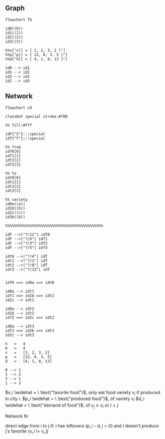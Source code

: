 

## Graph
```mermaid
flowchart TD

id0((0))
id1((1))
id2((2))
id3((3))

%%v["v[] = [ 1, 2, 3, 2 ]"]
%%p["p[] = [ 12, 6, 3, 5 ]"]
%%d["d[] = [ 4, 1, 8, 13 ]"]

id0 --> id1
id1 --> id2
id2 --> id1
id1 --> id3

```

## Network
```mermaid
flowchart LR

classDef special stroke:#f00

%% fill:#fff

idF{"S"}:::special
idT{"T"}:::special

%% from
idf0[0]
idf1[1]
idf2[2]
idf3[3]

%% to
idt0[0]
idt1[1]
idt2[2]
idt3[3]

%% variety
id0a((a))
id1b((b))
id2c((c))
id3b((b))

%%%%%%%%%%%%%%%%%%%%%%%%%%%%%%%%%%%%%%%%%%%%

idF -->|"?/12"| idf0
idF -->|"?/6"| idf1
idF -->|"?/3"| idf2
idF -->|"?/5"| idf3

idt0 -->|"?/4"| idT
idt1 -->|"?/1"| idT
idt2 -->|"?/8"| idT
idt3 -->|"?/13"| idT


idf0 ==> id0a ==> idt0

id0a --> idt1
idf1 ==> id1b ==> idt1
id2c --> idt1

id0a --> idt2
id1b --> idt2
idf2 ==> id2c ==> idt2

id0a --> idt3
idf3 ==> id3b ==> idt3
id2c --> idt3

```



```
n	=	4
m	=	4
v	= 	[1, 2, 3, 2]	
p	=	[12, 6, 3, 5]
d	=	[4, 1, 8, 13]

0 --> 1
1 --> 2
2 --> 1
1 --> 3
```


$v_i \widehat = \ \text{"favorite food"}$, only eat food variety $v_i$ if produced in city $i$.
$p_i \widehat = \ \text{"produced food"}$, of variety $v_i$
$d_i \widehat = \ \text{"demand of food"}$, of $v_j\ne v_i$ or $i=j$



Network N:

direct edge from i to j if:
	i has leftovers (p_i - d_i > 0) and
	i doesn't produce j's favorite (v_i != v_j)